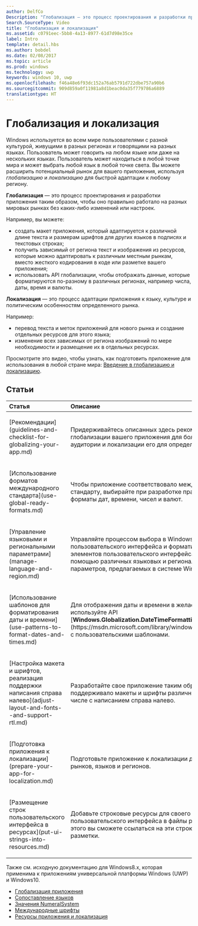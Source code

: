 ```yaml
---
author: DelfCo
Description: "Глобализация — это процесс проектирования и разработки приложения таким образом, чтобы оно правильно работало на разных мировых рынках без каких-либо изменений или настроек."
Search.SourceType: Video
title: "Глобализация и локализация"
ms.assetid: c0791eec-5bb8-4a13-8977-61d7d98e35ce
label: Intro
template: detail.hbs
ms.author: bobdel
ms.date: 02/08/2017
ms.topic: article
ms.prod: windows
ms.technology: uwp
keywords: windows 10, uwp
ms.openlocfilehash: f46a48e6f93dc152a76ab5791d722dbe757a90b6
ms.sourcegitcommit: 909d859a0f11981a8d1beac0da35f779786a6889
translationtype: HT
---
```

# <a name="globalization-and-localization"></a>Глобализация и локализация
<link rel="stylesheet" href="https://az835927.vo.msecnd.net/sites/uwp/Resources/css/custom.css">

Windows используется во всем мире пользователями с разной культурой, живущими в разных регионах и говорящими на разных языках. Пользователь может говорить на любом языке или даже на нескольких языках. Пользователь может находиться в любой точке мира и может выбрать любой язык в любой точке света. Вы можете расширить потенциальный рынок для вашего приложения, используя *глобализацию* и *локализацию* для быстрой адаптации к любому региону.

**Глобализация** — это процесс проектирования и разработки приложения таким образом, чтобы оно правильно работало на разных мировых рынках без каких-либо изменений или настроек.

Например, вы можете:

-   создать макет приложения, который адаптируется к различной длине текста и размерам шрифтов для других языков в подписях и текстовых строках;
-   получить зависимый от региона текст и изображения из ресурсов, которые можно адаптировать к различным местным рынкам, вместо жесткого кодирования в коде или разметке вашего приложения;
-   использовать API глобализации, чтобы отображать данные, которые форматируются по-разному в различных регионах, например числа, даты, время и валюты.

**Локализация** — это процесс адаптации приложения к языку, культуре и политическим особенностям определенного рынка.

Например:

-   перевод текста и меток приложений для нового рынка и создание отдельных ресурсов для этого языка;
-   изменение всех зависимых от региона изображений по мере необходимости и размещение их в отдельных ресурсах.

Просмотрите это видео, чтобы узнать, как подготовить приложение для использования в любой стране мира: [Введение в глобализацию и локализацию](https://channel9.msdn.com/Blogs/One-Dev-Minute/Introduction-to-globalization-and-localization).

## <a name="articles"></a>Статьи
<table>
<colgroup>
<col width="50%" />
<col width="50%" />
</colgroup>
<thead>
<tr class="header">
<th align="left">Статья</th>
<th align="left">Описание</th>
</tr>
</thead>
<tbody>
<tr class="odd">
<td align="left"><p>[Рекомендации](guidelines-and-checklist-for-globalizing-your-app.md)</p></td>
<td align="left"><p>Придерживайтесь описанных здесь рекомендаций по глобализации вашего приложения для более широкой аудитории и локализации его для определенного рынка.</p></td>
</tr>
<tr class="odd">
<td align="left"><p>[Использование форматов международного стандарта](use-global-ready-formats.md)</p></td>
<td align="left"><p>Чтобы приложение соответствовало международному стандарту, выбирайте при разработке правильные форматы дат, времени, чисел и валют.</p></td>
</tr>
<tr class="even">
<td align="left"><p>[Управление языковыми и региональными параметрами](manage-language-and-region.md)</p></td>
<td align="left"><p>Управляйте процессом выбора в Windows ресурсов пользовательского интерфейса и форматирования элементов пользовательского интерфейса приложения с помощью различных языковых и региональных параметров, предлагаемых в системе Windows.</p></td>
</tr>
<tr class="odd">
<td align="left"><p>[Использование шаблонов для форматирования даты и времени](use-patterns-to-format-dates-and-times.md)</p></td>
<td align="left"><p>Для отображения даты и времени в желаемом формате используйте API [<strong>Windows.Globalization.DateTimeFormatting</strong>] (https://msdn.microsoft.com/library/windows/apps/br206859) с пользовательскими шаблонами.</p></td>
</tr>
<tr class="even">
<td align="left"><p>[Настройка макета и шрифтов, реализация поддержки написания справа налево](adjust-layout-and-fonts--and-support-rtl.md)</p></td>
<td align="left"><p>Разработайте свое приложение таким образом, чтобы оно поддерживало макеты и шрифты различных языков, в том числе с написанием справа налево.</p></td>
</tr>
<tr class="odd">
<td align="left"><p>[Подготовка приложения к локализации](prepare-your-app-for-localization.md)</p></td>
<td align="left"><p>Подготовьте приложение к локализации для других рынков, языков и регионов.</p></td>
</tr>
<tr class="even">
<td align="left"><p>[Размещение строк пользовательского интерфейса в ресурсах](put-ui-strings-into-resources.md)</p></td>
<td align="left"><p>Добавьте строковые ресурсы для своего пользовательского интерфейса в файлы ресурсов. После этого вы сможете ссылаться на эти строки из кода или разметки.</p></td>
</tr>
</tbody>
</table>

 

Также см. исходную документацию для Windows8.x, которая применима к приложениям универсальной платформы Windows (UWP) и Windows10.

-   [Глобализация приложения](https://msdn.microsoft.com/library/windows/apps/xaml/hh965328)
-   [Сопоставление языков](https://msdn.microsoft.com/library/windows/apps/xaml/jj673578.aspx)
-   [Значения NumeralSystem](https://msdn.microsoft.com/library/windows/apps/xaml/jj236471.aspx)
-   [Международные шрифты](https://msdn.microsoft.com/library/windows/apps/xaml/dn263115.aspx)
-   [Ресурсы приложения и локализация](https://msdn.microsoft.com/library/windows/apps/xaml/hh710212.aspx)

 

 




